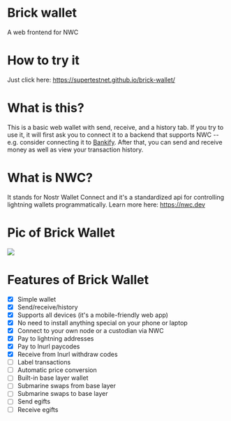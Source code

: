 # Brick wallet
A web frontend for NWC

# How to try it
Just click here: https://supertestnet.github.io/brick-wallet/

# What is this?
This is a basic web wallet with send, receive, and a history tab. If you try to use it, it will first ask you to connect it to a backend that supports NWC -- e.g. consider connecting it to [Bankify](https://supertestnet.github.io/bankify/). After that, you can send and receive money as well as view your transaction history.

# What is NWC?
It stands for Nostr Wallet Connect and it's a standardized api for controlling lightning wallets programmatically. Learn more here: https://nwc.dev

# Pic of Brick Wallet

<kbd><img src="https://supertestnet.github.io/brick-wallet/brick%20wallet.png"></img></kbd>

# Features of Brick Wallet

- [x] Simple wallet
- [x] Send/receive/history
- [x] Supports all devices (it's a mobile-friendly web app)
- [x] No need to install anything special on your phone or laptop
- [x] Connect to your own node or a custodian via NWC
- [x] Pay to lightning addresses
- [x] Pay to lnurl paycodes
- [x] Receive from lnurl withdraw codes
- [ ] Label transactions
- [ ] Automatic price conversion
- [ ] Built-in base layer wallet
- [ ] Submarine swaps from base layer
- [ ] Submarine swaps to base layer
- [ ] Send egifts
- [ ] Receive egifts

